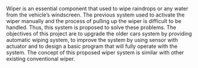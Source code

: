 Wiper is an essential component that used to wipe raindrops or any water from the vehicle’s windscreen. The previous system 
used to activate the wiper manually and the process of pulling up the wiper is difficult to be handled. Thus, this system is 
proposed to solve these problems. The objectives of this project are to upgrade the older cars system by providing automatic 
wiping system, to improve the system by using sensor with actuator and to design a basic program that will fully operate with 
the system. The concept of this proposed wiper system is similar with other existing conventional wiper.
